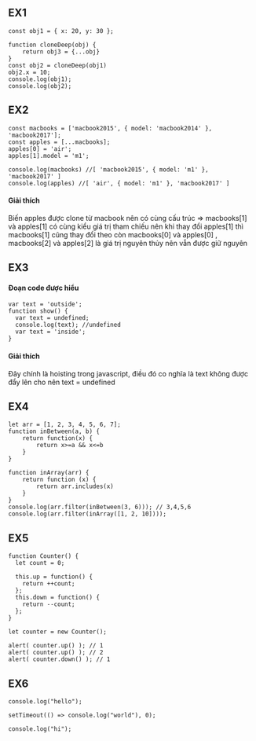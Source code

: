 ## EX1
```
const obj1 = { x: 20, y: 30 };

function cloneDeep(obj) {
    return obj3 = {...obj}
}
const obj2 = cloneDeep(obj1)
obj2.x = 10;
console.log(obj1);
console.log(obj2);
```
## EX2
```
const macbooks = ['macbook2015', { model: 'macbook2014' }, 'macbook2017'];
const apples = [...macbooks];
apples[0] = 'air';
apples[1].model = 'm1';

console.log(macbooks) //[ 'macbook2015', { model: 'm1' }, 'macbook2017' ]
console.log(apples) //[ 'air', { model: 'm1' }, 'macbook2017' ]
```
#### Giải thích

Biến apples được clone từ macbook nên có cùng cấu trúc => macbooks[1] và apples[1] có cùng kiểu giá trị tham chiếu nên khi thay đổi apples[1] thì macbooks[1] cũng thay đổi theo
còn macbooks[0] và apples[0] , macbooks[2] và apples[2] là giá trị nguyên thủy nên vẫn được giữ nguyên

## EX3
#### Đoạn code được hiểu
```
var text = 'outside';
function show() {
  var text = undefined;
  console.log(text); //undefined
  var text = 'inside';
}
```
#### Giải thích
Đây chính là hoisting trong javascript, điều đó co nghĩa là text không được đẩy lên cho nên text = undefined

## EX4
```
let arr = [1, 2, 3, 4, 5, 6, 7];
function inBetween(a, b) {
    return function(x) {
        return x>=a && x<=b
    }
}

function inArray(arr) {
    return function (x) {
        return arr.includes(x)
    }
}
console.log(arr.filter(inBetween(3, 6))); // 3,4,5,6
console.log(arr.filter(inArray([1, 2, 10])));
```
## EX5
```
function Counter() {
  let count = 0;

  this.up = function() {
    return ++count;
  };
  this.down = function() {
    return --count;
  };
}

let counter = new Counter();

alert( counter.up() ); // 1
alert( counter.up() ); // 2
alert( counter.down() ); // 1
```
## EX6
```
console.log("hello");

setTimeout(() => console.log("world"), 0);

console.log("hi");
```